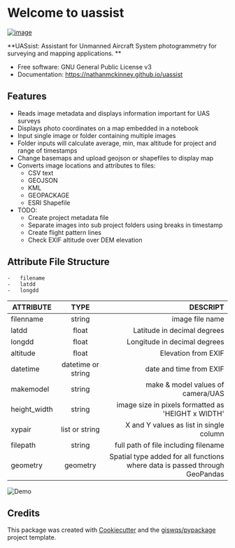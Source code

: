 # Welcome to uassist


[![image](https://img.shields.io/pypi/v/uassist.svg)](https://pypi.python.org/pypi/uassist)


**UASsist: Assistant for Unmanned Aircraft System photogrammetry for surveying and mapping applications. **


-   Free software: GNU General Public License v3
-   Documentation: <https://nathanmckinney.github.io/uassist>
    

## Features

-   Reads image metadata and displays information important for UAS surveys
-   Displays photo coordinates on a map embedded in a notebook
-   Input single image or folder containing multiple images
-   Folder inputs will calculate average, min, max altitude for project and range of timestamps
-   Change basemaps and upload geojson or shapefiles to display map
-   Converts image locations and attributes to files:
    -   CSV text
    -   GEOJSON
    -   KML
    -   GEOPACKAGE
    -   ESRI Shapefile
-   TODO:
    -   Create project metadata file
    -   Separate images into sub project folders using breaks in timestamp
    -   Create flight pattern lines
    -   Check EXIF altitude over DEM elevation

## Attribute File Structure
    -   filename    
    -   latdd   
    -   longdd

| ATTRIBUTE     | TYPE      | DESCRIPT         |
| ------------- |:---------:| ----------------:|
| filenname     | string    | image file name  |
| latdd         | float     | Latitude in decimal degrees |
| longdd        | float     | Longitude in decimal degrees |
| altitude      | float     | Elevation from EXIF   |
| datetime      | datetime or string  | date and time from EXIF  |
| makemodel     | string    | make & model values of camera/UAS  |
| height_width  | string    | image size in pixels formatted as 'HEIGHT x WIDTH'  |
| xypair        | list or string |  X and Y values as list in single column |
| filepath      | string    | full path of file including filename |
| geometry      | geometry | Spatial type added for all functions where data is passed through GeoPandas |


![Demo](https://i.imgur.com/5GLSavr.jpg)

## Credits

This package was created with [Cookiecutter](https://github.com/cookiecutter/cookiecutter) and the [giswqs/pypackage](https://github.com/giswqs/pypackage) project template.
